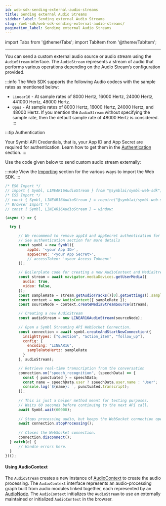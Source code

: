 ```yaml
---
id: web-sdk-sending-external-audio-streams
title: Sending external Audio Streams
sidebar_label: Sending external Audio Streams
slug: /web-sdk/web-sdk-sending-external-audio-streams/
pagination_label: Sending external Audio Streams
---
```

import Tabs from '@theme/Tabs';
import TabItem from '@theme/TabItem';

---

You can send a custom external audio source or audio stream using the `AudioStream` interface. The `AudioStream` represents a stream of audio that performs various operations depending on the Audio Stream’s configuration provided. 

:::info 
The Web SDK supports the following Audio codecs with the sample rates as mentioned below:
- `Linear16` - At sample rates of 8000 Hertz, 16000 Hertz, 24000 Hertz, 441000 Hertz, 48000 Hertz.  
- `Opus` - At sample rates of 8000 Hertz, 16000 Hertz, 24000 Hertz, and 48000 Hertz.
If you mention the `AudioStream` without specifying the sample rate, then the default sample rate of 48000 Hertz is considered. 
:::

:::tip Authentication

Your Symbl API Credentials, that is, your App ID and App Secret are required for authentication. Learn how to get them in the [Authentication](/docs/developer-tools/authentication) section. 
:::

Use the code given below to send custom audio stream externally:

:::note
View the [Importing](/web-sdk/overview/#importing) section for the various ways to import the Web SDK.
:::


```js
/* ES6 Import */
// import { Symbl, LINEAR16AudioStream } from "@symblai/symbl-web-sdk";
/* ES5 Import */
// const { Symbl, LINEAR16AudioStream } = require("@symblai/symbl-web-sdk");
/* Browser Import */
// const { Symbl, LINEAR16AudioStream } = window;

(async () => {

  try {

      // We recommend to remove appId and appSecret authentication for production applications.
      // See authentication section for more details
      const symbl = new Symbl({
          appId: '<your App ID>',
          appSecret: '<your App Secret>',
          // accessToken: '<your Access Toknen>'
      });

      // Boilerplate code for creating a new AudioContext and MediaStreamAudioSourceNode
      const stream = await navigator.mediaDevices.getUserMedia({
        audio: true,
        video: false,
      });
      const sampleRate = stream.getAudioTracks()[0].getSettings().sampleRate;
      const context = new AudioContext({ sampleRate });
      const sourceNode = context.createMediaStreamSource(stream);

      // Creating a new AudioStream
      const audioStream = new LINEAR16AudioStream(sourceNode);
      
      // Open a Symbl Streaming API WebSocket Connection.
      const connection = await symbl.createAndStartNewConnection({
        insightTypes: ["question", "action_item", "follow_up"],
        config: {
          encoding: "LINEAR16",
          sampleRateHertz: sampleRate
        }
      }, audioStream);

      // Retrieve real-time transcription from the conversation
      connection.on("speech_recognition", (speechData) => {
        const { punctuated } = speechData;
        const name = speechData.user ? speechData.user.name : "User";
        console.log(`${name}: `, punctuated.transcript);
      });
      
      // This is just a helper method meant for testing purposes.
      // Waits 60 seconds before continuing to the next API call.
      await Symbl.wait(60000);
      
      // Stops processing audio, but keeps the WebSocket connection open.
      await connection.stopProcessing();
      
      // Closes the WebSocket connection.
      connection.disconnect();
  } catch(e) {
      // Handle errors here.
  }
})();

```

 
#### Using AudioContext
The `AudioStream` creates a new instance of [AudioContext](https://developer.mozilla.org/en-US/docs/Web/API/AudioContext) to create the audio processing. The `AudioContext` interface represents an audio-processing graph built from audio modules linked together, each represented by an [AudioNode](https://developer.mozilla.org/en-US/docs/Web/API/AudioNode). The `AudioContext` initializes the `AudioStream` to use an externally maintained or initialized `AudioContext` in the browser.

 

